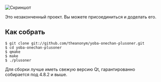 ![Скриншот](https://github.com/theanonym/yoba-onechan-plusoner/raw/master/screenshot.png)

Это незаконченный проект. Вы можете присоединиться и доделать его.

## Как собрать

    $ git clone git://github.com/theanonym/yoba-onechan-plusoner.git
    $ cd yoba-onechan-plusoner
    $ qmake
    $ make
    $ ./plusoner

Для сборки лучше иметь свежую версию Qt, гарантированно собирается под 4.8.2 и выше.
